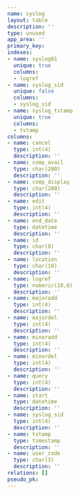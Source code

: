 ```yaml
---
name: syslog
layout: table
description: ''
type: unused
app_area: ''
primary_key: 
indexes:
- name: syslog01
  unique: true
  columns:
  - logref
- name: syslog_sid
  unique: false
  columns:
  - syslog_sid
- name: syslog_tstamp
  unique: true
  columns:
  - tstamp
columns:
- name: cancel
  type: int(4)
  description: ''
- name: comp_avail
  type: char(200)
  description: ''
- name: comp_display
  type: char(200)
  description: ''
- name: edit
  type: int(4)
  description: ''
- name: end_date
  type: datetime
  description: ''
- name: id
  type: char(8)
  description: ''
- name: location
  type: char(10)
  description: ''
- name: logref
  type: numeric(10,0)
  description: ''
- name: majoradd
  type: int(4)
  description: ''
- name: majordel
  type: int(4)
  description: ''
- name: minoradd
  type: int(4)
  description: ''
- name: minordel
  type: int(4)
  description: ''
- name: query
  type: int(4)
  description: ''
- name: start
  type: datetime
  description: ''
- name: syslog_sid
  type: int(4)
  description: ''
- name: tstamp
  type: timestamp
  description: ''
- name: user_code
  type: char(3)
  description: ''
relations: []
pseudo_pk: 
---
```


